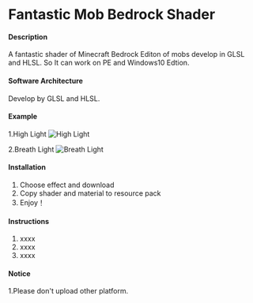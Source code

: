 # Fantastic Mob Bedrock Shader

#### Description
A fantastic shader of Minecraft Bedrock Editon of mobs develop in GLSL and HLSL. So It can work on PE and Windows10 Edtion.

#### Software Architecture
Develop by GLSL and HLSL.

#### Example
1.High Light
![High Light](https://images.gitee.com/uploads/images/2019/0306/112139_90f6a7eb_1850205.png "demo.png")

2.Breath Light
![Breath Light](https://images.gitee.com/uploads/images/2019/0306/112215_6a42afe2_1850205.gif "demo.gif")
#### Installation

1. Choose effect and download
2. Copy shader and material to resource pack
3. Enjoy！

#### Instructions

1. xxxx
2. xxxx
3. xxxx

#### Notice
1.Please don't upload other platform.